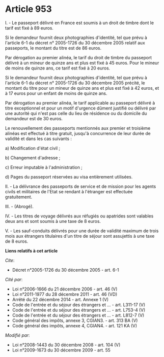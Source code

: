 # Article 953

I. - Le passeport délivré en France est soumis à un droit de timbre dont le tarif est fixé à 89 euros.

Si le demandeur fournit deux photographies d'identité, tel que prévu à l'article 6-1 du décret n° 2005-1726 du 30 décembre
2005 relatif aux passeports, le montant du titre est de 86 euros.

Par dérogation au premier alinéa, le tarif du droit de timbre du passeport délivré à un mineur de quinze ans et plus est fixé
à 45 euros. Pour le mineur de moins de quinze ans, ce tarif est fixé à 20 euros.

Si le demandeur fournit deux photographies d'identité, tel que prévu à l'article 6-1 du décret n° 2005-1726 du 30 décembre
2005 précité, le montant du titre pour un mineur de quinze ans et plus est fixé à 42 euros, et à 17 euros pour un enfant de
moins de quinze ans.

Par dérogation au premier alinéa, le tarif applicable au passeport délivré à titre exceptionnel et pour un motif d'urgence
dûment justifié ou délivré par une autorité qui n'est pas celle du lieu de résidence ou du domicile du demandeur est de 30
euros.

Le renouvellement des passeports mentionnés aux premier et troisième alinéas est effectué à titre gratuit, jusqu'à
concurrence de leur durée de validité et dans les cas suivants :

a) Modification d'état civil ;

b) Changement d'adresse ;

c) Erreur imputable à l'administration ;

d) Pages du passeport réservées au visa entièrement utilisées.

II. - La délivrance des passeports de service et de mission pour les agents civils et militaires de l'Etat se rendant à
l'étranger est effectuée gratuitement.

III. - (Abrogé).

IV. - Les titres de voyage délivrés aux réfugiés ou apatrides sont valables deux ans et sont soumis à une taxe de 8 euros.

V. - Les sauf-conduits délivrés pour une durée de validité maximum de trois mois aux étrangers titulaires d'un titre de
séjour sont assujettis à une taxe de 8 euros.

**Liens relatifs à cet article**

_Cite_:

  - Décret n°2005-1726 du 30 décembre 2005 - art. 6-1

_Cité par_:

  - Loi n°2006-1666 du 21 décembre 2006 - art. 46 (V)
  - Loi n°2011-1977 du 28 décembre 2011 - art. 46 (VD)
  - Arrêté du 22 décembre 2014 - art. Annexe 1 (V)
  - Code de l'entrée et du séjour des étrangers et ... - art. L311-17 (V)
  - Code de l'entrée et du séjour des étrangers et ... - art. L753-4 (V)
  - Code de l'entrée et du séjour des étrangers et ... - art. L812-7 (V)
  - Code général des impôts, annexe 3, CGIAN3. - art. 313 BA (V)
  - Code général des impôts, annexe 4, CGIAN4. - art. 121 KA (V)

_Modifié par_:

  - Loi n°2008-1443 du 30 décembre 2008 - art. 104 (V)
  - Loi n°2009-1673 du 30 décembre 2009 - art. 55
